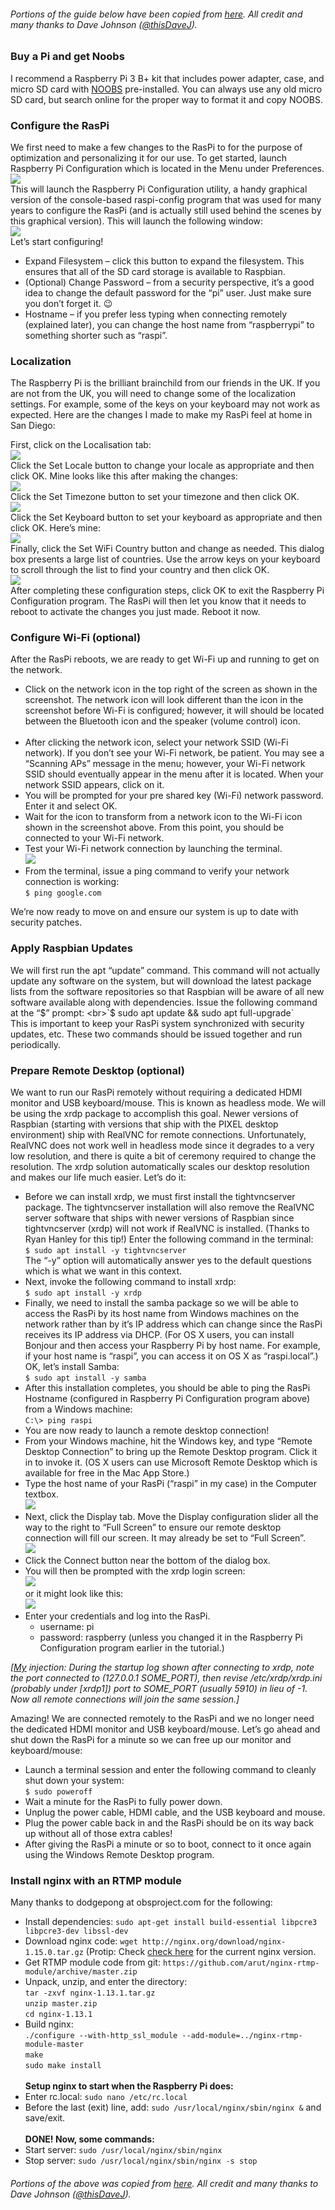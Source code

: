 ###### *Portions of the guide below have been copied from [here](http://thisdavej.com/beginners-guide-to-installing-node-js-on-a-raspberry-pi). All credit and many thanks to Dave Johnson ([@thisDaveJ](https://twitter.com/thisDaveJ)).*



### Buy a Pi and get Noobs
I recommend a Raspberry Pi 3 B+ kit that includes power adapter, case, and micro SD card with [NOOBS](https://www.raspberrypi.org/downloads/noobs/) pre-installed. You can always use any old micro SD card, but search online for the proper way to format it and copy NOOBS.

### Configure the RasPi
We first need to make a few changes to the RasPi to for the purpose of optimization and personalizing it for our use.  To get started, launch Raspberry Pi Configuration which is located in the Menu under Preferences.
<br><img src="http://thisdavej.com/wp-content/uploads/2016/06/rc_gui.png"><br>
This will launch the Raspberry Pi Configuration utility, a handy graphical version of the console-based raspi-config program that was used for many years to configure the RasPi (and is actually still used behind the scenes by this graphical version).  This will launch the following window:
<br><img src="http://thisdavej.com/wp-content/uploads/2016/06/rcg1.png"><br>
Let’s start configuring!
* Expand Filesystem – click this button to expand the filesystem.  This ensures that all of the SD card storage is available to Raspbian.
* (Optional) Change Password – from a security perspective, it’s a good idea to change the default password for the “pi” user.  Just make sure you don’t forget it. 😉
* Hostname – if you prefer less typing when connecting remotely (explained later), you can change the host name from “raspberrypi” to something shorter such as “raspi”.

### Localization
The Raspberry Pi is the brilliant brainchild from our friends in the UK.  If you are not from the UK, you will need to change some of the localization settings.  For example, some of the keys on your keyboard may not work as expected.  Here are the changes I made to make my RasPi feel at home in San Diego:

First, click on the Localisation tab:
<br><img src="http://thisdavej.com/wp-content/uploads/2016/06/rcg2.png"><br>
Click the Set Locale button to change your locale as appropriate and then click OK.  Mine looks like this after making the changes:
<br><img src="http://thisdavej.com/wp-content/uploads/2016/06/rcg3.png"><br>
Click the Set Timezone button to set your timezone and then click OK.
<br><img src="http://thisdavej.com/wp-content/uploads/2016/06/rcg4-1.png"><br>
Click the Set Keyboard button to set your keyboard as appropriate and then click OK.  Here’s mine:
<br><img src="http://thisdavej.com/wp-content/uploads/2016/06/rc_keyboard.png"><br>
Finally, click the Set WiFi Country button and change as needed.  This dialog box presents a large list of countries. Use the arrow keys on your keyboard to scroll through the list to find your country and then click OK.
<br><img src="http://thisdavej.com/wp-content/uploads/2016/06/wifi-country.png"><br>
After completing these configuration steps, click OK to exit the Raspberry Pi Configuration program.  The RasPi will then let you know that it needs to reboot to activate the changes you just made.  Reboot it now.

### Configure Wi-Fi (optional)
After the RasPi reboots, we are ready to get Wi-Fi up and running to get on the network.

* Click on the network icon in the top right of the screen as shown in the screenshot. The network icon will look different than the icon in the screenshot before Wi-Fi is configured; however, it will should be located between the Bluetooth icon and the speaker (volume control) icon.
<br><img scr="http://thisdavej.com/wp-content/uploads/2016/06/wifi.png"><br>
* After clicking the network icon, select your network SSID (Wi-Fi network).  If you don’t see your Wi-Fi network, be patient. You may see a “Scanning APs” message in the menu; however, your Wi-Fi network SSID should eventually appear in the menu after it is located.  When your network SSID appears, click on it.
* You will be prompted for your pre shared key (Wi-Fi) network password.  Enter it and select OK.
* Wait for the icon to transform from a network icon to the Wi-Fi icon shown in the screenshot above.  From this point, you should be connected to your Wi-Fi network.
* Test your Wi-Fi network connection by launching the terminal.
<br><img src="http://thisdavej.com/wp-content/uploads/2016/06/terminal.png"><br>
* From the terminal, issue a ping command to verify your network connection is working:<br>
`$ ping google.com`

We’re now ready to move on and ensure our system is up to date with security patches.

### Apply Raspbian Updates
We will first run the apt “update” command.  This command will not actually update any software on the system, but will download the latest package lists from the software repositories so that Raspbian will be aware of all new software available along with dependencies.  Issue the following command at the “$” prompt:
<br>`$ sudo apt update && sudo apt full-upgrade`<br>
This is important to keep your RasPi system synchronized with security updates, etc. These two commands should be issued together and run periodically.

### Prepare Remote Desktop (optional)
We want to run our RasPi remotely without requiring a dedicated HDMI monitor and USB keyboard/mouse.  This is known as headless mode. We will be using the xrdp package to accomplish this goal. Newer versions of Raspbian (starting with versions that ship with the PIXEL desktop environment) ship with RealVNC for remote connections.  Unfortunately, RealVNC does not work well in headless mode since it degrades to a very low resolution, and there is quite a bit of ceremony required to change the resolution. The xrdp solution automatically scales our desktop resolution and makes our life much easier.  Let’s do it:
* Before we can install xrdp, we must first install the tightvncserver package.  The tightvncserver installation will also remove the RealVNC server software that ships with newer versions of Raspbian since tightvncserver (xrdp) will not work if RealVNC is installed.  (Thanks to Ryan Hanley for this tip!) Enter the following command in the terminal:
<br>`$ sudo apt install -y tightvncserver`<br>
The “-y” option will automatically answer yes to the default questions which is what we want in this context.
* Next, invoke the following command to install xrdp:
<br>`$ sudo apt install -y xrdp`<br>
* Finally, we need to install the samba package so we will be able to access the RasPi by its host name from Windows machines on the network rather than by it’s IP address which can change since the RasPi receives its IP address via DHCP.  (For OS X users, you can install Bonjour and then access your Raspberry Pi by host name.  For example, if your host name is “raspi”, you can access it on OS X as “raspi.local”.)  OK, let’s install Samba:
<br>`$ sudo apt install -y samba`<br>
* After this installation completes, you should be able to ping the RasPi Hostname (configured in Raspberry Pi Configuration program above) from a Windows machine:
<br>`C:\> ping raspi`<br>
* You are now ready to launch a remote desktop connection!
* From your Windows machine, hit the Windows key, and type “Remote Desktop Connection” to bring up the Remote Desktop program.  Click it in to invoke it.  (OS X users can use Microsoft Remote Desktop which is available for free in the Mac App Store.)
* Type the host name of your RasPi (“raspi” in my case) in the Computer textbox.<br>
<img src="http://thisdavej.com/wp-content/uploads/2016/06/rdp.png"><br>
* Next, click the Display tab. Move the Display configuration slider all the way to the right to “Full Screen” to ensure our remote desktop connection will fill our screen.  It may already be set to “Full Screen”.
<br><img src="http://thisdavej.com/wp-content/uploads/2016/06/rdp2.png"><br>
* Click the Connect button near the bottom of the dialog box.
* You will then be prompted with the xrdp login screen:
<br><img src="http://thisdavej.com/wp-content/uploads/2016/02/xrdpLogin.png"><br>or it might look like this:<br><img src="https://i.imgur.com/XtaszYm.png">
* Enter your credentials and log into the RasPi.
  * username: pi
  * password: raspberry (unless you changed it in the Raspberry Pi Configuration program earlier in the tutorial.)

*[[My](https://github.com/structure7) injection: During the startup log shown after connecting to xrdp, note the port connected to (127.0.0.1 SOME_PORT), then revise /etc/xrdp/xrdp.ini (probably under [xrdp1]) port to SOME_PORT (usually 5910) in lieu of -1. Now all remote connections will join the same session.]*

Amazing!  We are connected remotely to the RasPi and we no longer need the dedicated HDMI monitor and USB keyboard/mouse. Let’s go ahead and shut down the RasPi for a minute so we can free up our monitor and keyboard/mouse:

* Launch a terminal session and enter the following command to cleanly shut down your system:
<br>`$ sudo poweroff`<br>
* Wait a minute for the RasPi to fully power down.
* Unplug the power cable, HDMI cable, and the USB keyboard and mouse.
* Plug the power cable back in and the RasPi should be on its way back up without all of those extra cables!
* After giving the RasPi a minute or so to boot, connect to it once again using the Windows Remote Desktop program.

### Install nginx with an RTMP module
Many thanks to dodgepong at obsproject.com for the following:

* Install dependencies: `sudo apt-get install build-essential libpcre3 libpcre3-dev libssl-dev`
* Download nginx code: `wget http://nginx.org/download/nginx-1.15.0.tar.gz` (Protip: Check [check here](http://nginx.org/en/download.html) for the current nginx version.
* Get RTMP module code from git: `https://github.com/arut/nginx-rtmp-module/archive/master.zip`
* Unpack, unzip, and enter the directory:<br>
`tar -zxvf nginx-1.13.1.tar.gz`<br>
`unzip master.zip`<br>
`cd nginx-1.13.1` 
* Build nginx:<br>
`./configure --with-http_ssl_module --add-module=../nginx-rtmp-module-master`<br>
`make`<br>
`sudo make install`<br><br>
**Setup nginx to start when the Raspberry Pi does:**
* Enter rc.local: `sudo nano /etc/rc.local`
* Before the last (exit) line, add: `sudo /usr/local/nginx/sbin/nginx &` and save/exit.<br><br>
**DONE! Now, some commands:**
 * Start server: `sudo /usr/local/nginx/sbin/nginx`
 * Stop server:  `sudo /usr/local/nginx/sbin/nginx -s stop`
 

###### *Portions of the above was copied from [here](http://thisdavej.com/beginners-guide-to-installing-node-js-on-a-raspberry-pi). All credit and many thanks to Dave Johnson ([@thisDaveJ](https://twitter.com/thisDaveJ)).*
